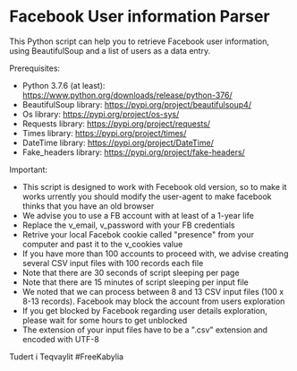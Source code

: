 # Facebook User information Parser

This Python script can help you to retrieve Facebook user information, using BeautifulSoup and a list of users as a data entry.

Prerequisites:
- Python 3.7.6 (at least): https://www.python.org/downloads/release/python-376/
- BeautifulSoup library: https://pypi.org/project/beautifulsoup4/
- Os library: https://pypi.org/project/os-sys/
- Requests library: https://pypi.org/project/requests/
- Times library: https://pypi.org/project/times/
- DateTime library: https://pypi.org/project/DateTime/
- Fake_headers library: https://pypi.org/project/fake-headers/


Important:
- This script is designed to work with Fecebook old version, so to make it works urrently you should modify the user-agent to make facebook thinks that you have an old browser
- We advise you to use a FB account with at least of a 1-year life
- Replace the v_email, v_password with your FB credentials
- Retrive your local Facebok cookie called "presence" from your computer and past it to the v_cookies value
- If you have more than 100 accounts to proceed with, we advise creating several CSV input files with 100 records each file
- Note that there are 30 seconds of script sleeping per page
- Note that there are 15 minutes of script sleeping per input file
- We noted that we can process between 8 and 13 CSV input files (100 x 8-13 records). Facebook may  block the account from users exploration
- If you get blocked by Facebook regarding user details exploration, please wait for some hours to get unblocked
- The extension of your input files have to be a ".csv" extension and encoded with UTF-8



Tudert i Teqvaylit
#FreeKabylia
